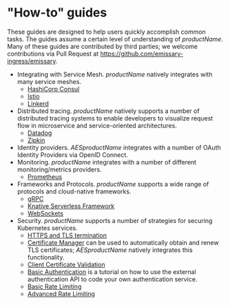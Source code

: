 # "How-to" guides

These guides are designed to help users quickly accomplish common tasks. The guides assume a certain level of understanding of $productName$. Many of these guides are contributed by third parties; we welcome contributions via Pull Request at https://github.com/emissary-ingress/emissary.

* Integrating with Service Mesh. $productName$ natively integrates with many service meshes.
  * [HashiCorp Consul](consul)
  * [Istio](istio)
  * [Linkerd](linkerd2)
* Distributed tracing. $productName$ natively supports a number of distributed tracing systems to enable developers to visualize request flow in microservice and service-oriented architectures.
  * [Datadog](tracing-datadog)
  * [Zipkin](tracing-zipkin)
* Identity providers. $AESproductName$ integrates with a number of OAuth Identity Providers via OpenID Connect.
* Monitoring. $productName$ integrates with a number of different monitoring/metrics providers.
  * [Prometheus](prometheus)
* Frameworks and Protocols. $productName$ supports a wide range of protocols and cloud-native frameworks.
  * [gRPC](grpc)
  * [Knative Serverless Framework](knative)
  * [WebSockets](websockets)
* Security. $productName$ supports a number of strategies for securing Kubernetes services.
  * [HTTPS and TLS termination](tls-termination)
  * [Certificate Manager](cert-manager) can be used to automatically obtain and renew TLS certificates; $AESproductName$ natively integrates this functionality.
  * [Client Certificate Validation](client-cert-validation)
  * [Basic Authentication](basic-auth) is a tutorial on how to use the external authentication API to code your own authentication service.
  * [Basic Rate Limiting](rate-limiting-tutorial)
  * [Advanced Rate Limiting](advanced-rate-limiting)
